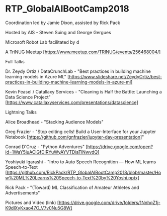 # RTP_GlobalAIBootCamp2018
Coordination led by Jamie Dixon, assisted by Rick Pack

Hosted by AIS - Steven Suing and George Gergues

Microsoft Robot Lab facilitated by d

A TriNUG Meetup [https://www.meetup.com/TRINUG/events/256468004/]

Full Talks

Dr. Zeydy Ortiz / DataCrunchLab - "Best practices in building machine learning models in Azure ML" [https://www.slideshare.net/ZeydyOrtiz/best-practices-in-building-machine-learning-models-in-azure-ml]

Kevin Feasel / Catallaxy Services - "Cleaning is Half the Battle: Launching a Data Science Project" [https://www.catallaxyservices.com/presentations/datascience]


Lightning Talks

Alice Broadhead - "Stacking Audience Models"

Greg Frazier - "Stop editing cells! Build a User-Interface for your Jupyter Notebook [https://github.com/gnfrazier/jupyter-day-presentation]"

Conrad D'Cruz - "Python Adventures" [https://drive.google.com/open?id=1WaY5iuAClGfDIRYuWyAYVTDiaTlNwvdQ]

Yoshiyuki Igarashi - "Intro to Auto Speech Recognition — How ML learns Speech-to-Text [https://github.com/RickPack/RTP_GlobalAIBootCamp2018/blob/master/How%20ML%20Learns%20Speech-to-Text%20by%20Yoshi.pptx]

Rick Pack - "(Toward) ML Classification of Amateur Athletes and Advertisements"

Pictures and Video (link) [https://drive.google.com/drive/folders/1NnhqZ1j-K9dlXyKxao47O_V7v0Nu5G8W]


